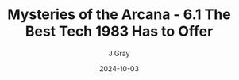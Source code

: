 ---
title: 'Mysteries of the Arcana - 6.1 The Best Tech 1983 Has to Offer'
alt: 'Mysteries of the Arcana'
date: '2024-10-03'
author: 'J Gray'
artist: 'Keira'
---